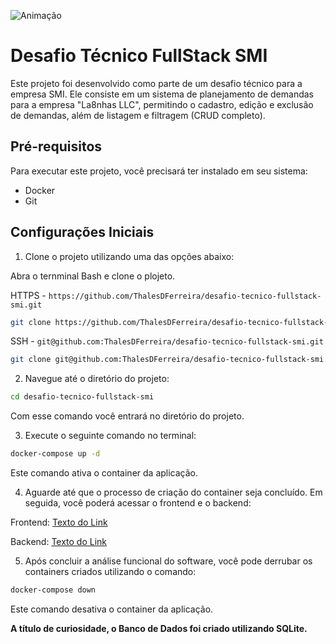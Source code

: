 
![Animação](https://github.com/ThalesDFerreira/desafio-tecnico-fullstack-smi/assets/99926224/a161bd6a-2201-4e7a-9fa2-4de10e3f7fda)

# Desafio Técnico FullStack SMI

Este projeto foi desenvolvido como parte de um desafio técnico para a empresa SMI. Ele consiste em um sistema de planejamento de demandas para a empresa "La8nhas LLC", permitindo o cadastro, edição e exclusão de demandas, além de listagem e filtragem (CRUD completo).

## Pré-requisitos

Para executar este projeto, você precisará ter instalado em seu sistema:

- Docker
- Git

## Configurações Iniciais

1. Clone o projeto utilizando uma das opções abaixo:

Abra o ternminal Bash e clone o plojeto.

HTTPS - `https://github.com/ThalesDFerreira/desafio-tecnico-fullstack-smi.git`
```bash
git clone https://github.com/ThalesDFerreira/desafio-tecnico-fullstack-smi.git
```

SSH - `git@github.com:ThalesDFerreira/desafio-tecnico-fullstack-smi.git`
```bash
git clone git@github.com:ThalesDFerreira/desafio-tecnico-fullstack-smi.git
 ```


2. Navegue até o diretório do projeto:

```bash
cd desafio-tecnico-fullstack-smi
```
Com esse comando você entrará no diretório do projeto.

3. Execute o seguinte comando no terminal:

```bash
docker-compose up -d
```
Este comando ativa o container da aplicação.

4. Aguarde até que o processo de criação do container seja concluído. Em seguida, você poderá acessar o frontend e o backend:

Frontend: [Texto do Link](http://localhost:3000/)

Backend: [Texto do Link](http://localhost:3001/)

5. Após concluir a análise funcional do software, você pode derrubar os containers criados utilizando o comando:

```bash
docker-compose down
```
Este comando desativa o container da aplicação.

**A título de curiosidade, o Banco de Dados foi criado utilizando SQLite.**

